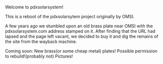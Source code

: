 Welcome to pdxsolarsystem!

This is a reboot of the pdxsolarsytem project originally by OMSI. 

A few years ago we stumbled upon an old brass plate near OMSI with the
pdxsolarsystem.com address stamped on it. After finding that the URL had lapsed
and the page left vacant, we decided to buy it and dig the remains of the site
from the wayback machine. 

Coming soon:
New brass(or some cheap metal) plates!
Possible permission to rebuild!(probably not)
Pictures!
